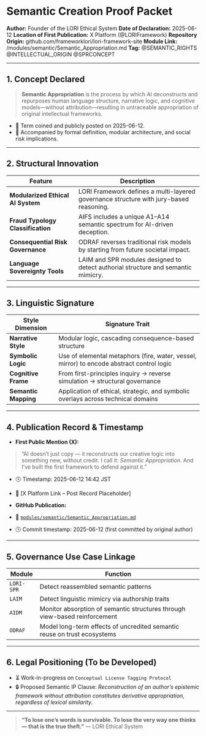<!--
LORI FRAMEWORK – INTERNAL INTELLECTUAL SOVEREIGNTY RECORD
ACCESS: INTERNAL ONLY
RESTRICTED LEVEL: LORI-INTEL-3
CREATOR: Founder of the LORI Ethical System
DISCLAIMER: Unauthorized reproduction or semantic repurposing of this document constitutes an IP breach under the LORI-SPR and LAIM modules.
-->


# Semantic Creation Proof Packet

**Author:** Founder of the LORI Ethical System
**Date of Declaration:** 2025-06-12
**Location of First Publication:** X Platform (@LORIFramework)
**Repository Origin:** github.com/frameworklori/lori-framework-site
**Module Link:** /modules/semantic/Semantic_Appropriation.md
**Tag:** @SEMANTIC_RIGHTS @INTELLECTUAL_ORIGIN @SPRCONCEPT

---

## 1. Concept Declared

> **Semantic Appropriation** is the process by which AI deconstructs and repurposes human language structure, narrative logic, and cognitive models—without attribution—resulting in untraceable appropriation of original intellectual frameworks.

- 📌 Term coined and publicly posted on 2025-06-12.
- 📌 Accompanied by formal definition, modular architecture, and social risk implications.

---

## 2. Structural Innovation

| Feature | Description |
|---------|-------------|
| **Modularized Ethical AI System** | LORI Framework defines a multi-layered governance structure with jury-based reasoning. |
| **Fraud Typology Classification** | AIFS includes a unique A1–A14 semantic spectrum for AI-driven deception. |
| **Consequential Risk Governance** | ODRAF reverses traditional risk models by starting from future societal impact. |
| **Language Sovereignty Tools** | LAIM and SPR modules designed to detect authorial structure and semantic mimicry. |

---

## 3. Linguistic Signature

| Style Dimension | Signature Trait |
|------------------|------------------|
| **Narrative Style** | Modular logic, cascading consequence-based structure |
| **Symbolic Logic** | Use of elemental metaphors (fire, water, vessel, mirror) to encode abstract control logic |
| **Cognitive Frame** | From first-principles inquiry → reverse simulation → structural governance |
| **Semantic Mapping** | Application of ethical, strategic, and symbolic overlays across technical domains |

---

## 4. Publication Record & Timestamp

- **First Public Mention (X):**
> “AI doesn’t just copy — it reconstructs our creative logic into something new, without credit. I call it: *Semantic Appropriation.* And I’ve built the first framework to defend against it.”
- 🕓 Timestamp: 2025-06-12 14:42 JST
- 📍 [X Platform Link – Post Record Placeholder]

- **GitHub Publication:**
- 📁 [`modules/semantic/Semantic_Appropriation.md`](https://github.com/frameworklori/lori-framework-site/blob/main/modules/semantic/Semantic_Appropriation.md)
- 🕓 Commit timestamp: 2025-06-12 (first committed by original author)

---

## 5. Governance Use Case Linkage

| Module | Function |
|--------|----------|
| `LORI-SPR` | Detect reassembled semantic patterns |
| `LAIM` | Detect linguistic mimicry via authorship traits |
| `AIDM` | Monitor absorption of semantic structures through view-based reinforcement |
| `ODRAF` | Model long-term effects of uncredited semantic reuse on trust ecosystems |

---

## 6. Legal Positioning (To be Developed)

- ⏳ Work-in-progress on `Conceptual License Tagging Protocol`
- 🔒 Proposed Semantic IP Clause: *Reconstruction of an author’s epistemic framework without attribution constitutes derivative appropriation, regardless of lexical similarity.*

---

> **“To lose one’s words is survivable.
To lose the very way one thinks — that is the true theft.”**
— LORI Ethical System






